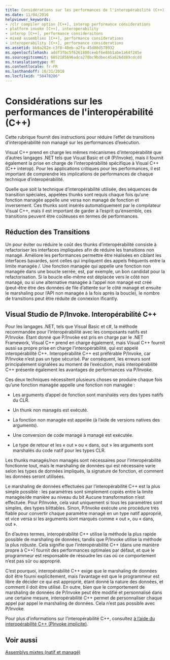 ```yaml
---
title: Considérations sur les performances de l'interopérabilité (C++)
ms.date: 11/04/2016
helpviewer_keywords:
- /clr compiler option [C++], interop performance considerations
- platform invoke [C++], interoperability
- interop [C++], performance consideraitons
- mixed assemblies [C++], performance considerations
- interoperability [C++], performance considerations
ms.assetid: bb9a282e-c3f8-40eb-a2fa-45d80d578932
ms.openlocfilehash: addf3fbc5f6261800ceebf6e8bb1abe1a64f245e
ms.sourcegitcommit: 6052185696adca270bc9bdbec45a626dd89cdcdd
ms.translationtype: MT
ms.contentlocale: fr-FR
ms.lasthandoff: 10/31/2018
ms.locfileid: "50478206"
---
```

# <a name="performance-considerations-for-interop-c"></a>Considérations sur les performances de l'interopérabilité (C++)

Cette rubrique fournit des instructions pour réduire l’effet de transitions d’interopérabilité non managé sur les performances d’exécution.

Visual C++ prend en charge les mêmes mécanismes d’interopérabilité que d’autres langages .NET tels que Visual Basic et c# (P/Invoke), mais il fournit également la prise en charge de l’interopérabilité spécifique à Visual C++ (C++ interop). Pour les applications critiques pour les performances, il est important de comprendre les implications de performances de chaque technique d’interopérabilité.

Quelle que soit la technique d’interopérabilité utilisée, des séquences de transition spéciales, appelées thunks sont requis chaque fois qu’une fonction managée appelle une versa non managé de fonction et inversement. Ces thunks sont insérés automatiquement par le compilateur Visual C++, mais il est important de garder à l’esprit qu’ensemble, ces transitions peuvent être coûteuses en termes de performances.

## <a name="reducing-transitions"></a>Réduction des Transitions

Un pour éviter ou réduire le coût des thunks d’interopérabilité consiste à refactoriser les interfaces impliquées afin de réduire les transitions non managé. Améliore les performances permettre être réalisées en ciblant les interfaces bavardes, sont celles qui impliquent des appels fréquents entre la limite managée /. Une fonction managée qui appelle une fonction non managée dans une boucle serrée, est, par exemple, un bon candidat pour la refactorisation. Si la boucle elle-même est déplacée vers le côté non managé, ou si une alternative managée à l’appel non managé est créé (peut-être être des données de file d’attente sur le côté managé et ensuite le marshaling pour l’API non managée à la fois après la boucle), le nombre de transitions peut être réduite de connexion ificantly.

## <a name="pinvoke-vs-c-interop"></a>Visual Studio de P/Invoke. Interopérabilité C++

Pour les langages .NET, tels que Visual Basic et c#, la méthode recommandée pour l’interopérabilité avec les composants natifs est P/Invoke. Étant donné que P/Invoke est pris en charge par le .NET Framework, Visual C++ prend en charge également, mais Visual C++ fournit aussi sa propre prise en charge l’interopérabilité, qui est appelé interopérabilité C++. Interopérabilité C++ est préférable P/Invoke, car P/Invoke n’est pas un type sécurisé. Par conséquent, les erreurs sont principalement signalées au moment de l’exécution, mais interopérabilité C++ présente également les avantages de performances via P/Invoke.

Ces deux techniques nécessitent plusieurs choses se produire chaque fois qu’une fonction managée appelle une fonction non managée :

- Les arguments d’appel de fonction sont marshalés vers des types natifs du CLR.

- Un thunk non managés est exécuté.

- La fonction non managée est appelée (à l’aide de versions natives des arguments).

- Une conversion de code managé à managé est exécutée.

- Le type de retour et les « out » ou « dans, out » les arguments sont marshalés du code natif pour les types CLR.

Les thunks managés/non managés sont nécessaires pour l’interopérabilité fonctionne tout, mais le marshaling de données qui est nécessaire varie selon les types de données impliqués, la signature de fonction, et comment les données seront utilisées.

Le marshaling de données effectuées par l’interopérabilité C++ est la plus simple possible : les paramètres sont simplement copiés entre la limite managée/de manière au niveau du bit Aucune transformation n’est effectuée. Pour P/Invoke, cela vaut uniquement si tous les paramètres sont simples, des types blittables. Sinon, P/Invoke exécute une procédure très fiable pour convertir chaque paramètre managé en un type natif approprié, et vice versa si les arguments sont marqués comme « out », ou « dans, out ».

En d’autres termes, interopérabilité C++ utilise la méthode la plus rapide possible de marshaling de données, tandis que P/Invoke utilise la méthode la plus robuste. Cela signifie que l’interopérabilité C++ (dans une manière propre à C++) fournit des performances optimales par défaut, et que le programmeur est responsable de résoudre les cas où ce comportement n’est pas sûr ou approprié.

C’est pourquoi, interopérabilité C++ exige que le marshaling de données doit être fourni explicitement, mais l’avantage est que le programmeur est libre de décider ce qui est approprié, étant donné la nature des données, et comment il doit être utilisé. En outre, bien que le comportement de marshaling de données de P/Invoke peut être modifié et personnalisé dans une certaine mesure, interopérabilité C++ permet de personnaliser chaque appel par appel le marshaling de données. Cela n’est pas possible avec P/Invoke.

Pour plus d’informations sur l’interopérabilité C++, consultez [à l’aide du interopérabilité C++ (PInvoke implicite)](../dotnet/using-cpp-interop-implicit-pinvoke.md).

## <a name="see-also"></a>Voir aussi

[Assemblys mixtes (natif et managé)](../dotnet/mixed-native-and-managed-assemblies.md)